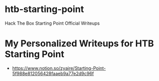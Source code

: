 # htb-starting-point
Hack The Box Starting Point Official Writeups

# My Personalized Writeups for HTB Starting Point
- https://www.notion.so/zyaire/Starting-Point-5f988e812056428faaeb9a77e2d9c96f
